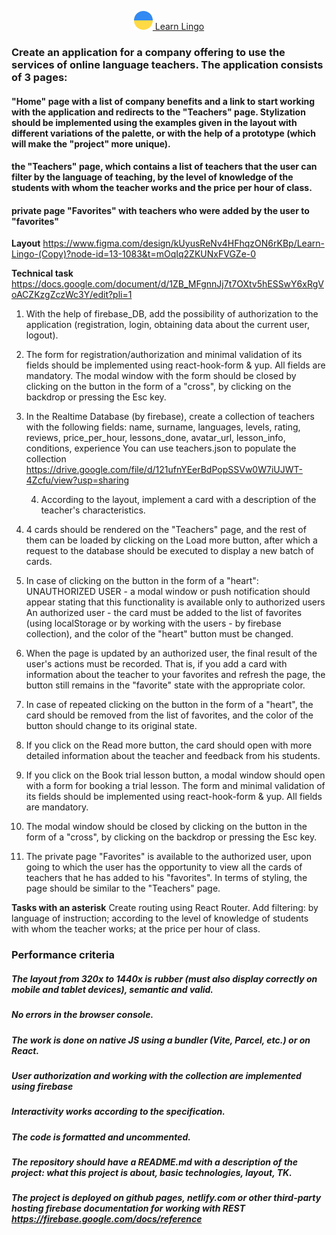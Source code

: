 <p align="center">
  <a href="https://learnlingo-nine.vercel.app/" target="_blank">
    <img src="./src/assets/img/logo.svg" alt="learnlingo" width="30">
Learn Lingo
  </a>
</p>

### Create an application for a company offering to use the services of online language teachers. The application consists of 3 pages:

#### "Home" page with a list of company benefits and a link to start working with the application and redirects to the "Teachers" page. Stylization should be implemented using the examples given in the layout with different variations of the palette, or with the help of a prototype (which will make the "project" more unique).

#### the "Teachers" page, which contains a list of teachers that the user can filter by the language of teaching, by the level of knowledge of the students with whom the teacher works and the price per hour of class.

#### private page "Favorites" with teachers who were added by the user to "favorites"

**Layout**
https://www.figma.com/design/kUyusReNv4HFhqzON6rKBp/Learn-Lingo-(Copy)?node-id=13-1083&t=mOqIq2ZKUNxFVGZe-0

**Technical task**
https://docs.google.com/document/d/1ZB_MFgnnJj7t7OXtv5hESSwY6xRgVoACZKzgZczWc3Y/edit?pli=1

1.  With the help of firebase_DB, add the possibility of authorization to the
    application (registration, login, obtaining data about the current user,
    logout).
2.  The form for registration/authorization and minimal validation of its fields
    should be implemented using react-hook-form & yup. All fields are mandatory.
    The modal window with the form should be closed by clicking on the button in
    the form of a "cross", by clicking on the backdrop or pressing the Esc key.
3.  In the Realtime Database (by firebase), create a collection of teachers with
    the following fields: name, surname, languages, levels, rating, reviews,
    price_per_hour, lessons_done, avatar_url, lesson_info, conditions,
    experience You can use teachers.json to populate the collection
    https://drive.google.com/file/d/121ufnYEerBdPopSSVw0W7iUJWT-4Zcfu/view?usp=sharing

    4. According to the layout, implement a card with a description of the
       teacher's characteristics.

4.  4 cards should be rendered on the "Teachers" page, and the rest of them can
    be loaded by clicking on the Load more button, after which a request to the
    database should be executed to display a new batch of cards.
5.  In case of clicking on the button in the form of a "heart": UNAUTHORIZED
    USER - a modal window or push notification should appear stating that this
    functionality is available only to authorized users An authorized user - the
    card must be added to the list of favorites (using localStorage or by
    working with the users - by firebase collection), and the color of the
    "heart" button must be changed.
6.  When the page is updated by an authorized user, the final result of the
    user's actions must be recorded. That is, if you add a card with information
    about the teacher to your favorites and refresh the page, the button still
    remains in the "favorite" state with the appropriate color.
7.  In case of repeated clicking on the button in the form of a "heart", the
    card should be removed from the list of favorites, and the color of the
    button should change to its original state.
8.  If you click on the Read more button, the card should open with more
    detailed information about the teacher and feedback from his students.
9.  If you click on the Book trial lesson button, a modal window should open
    with a form for booking a trial lesson. The form and minimal validation of
    its fields should be implemented using react-hook-form & yup. All fields are
    mandatory.
10. The modal window should be closed by clicking on the button in the form of a
    "cross", by clicking on the backdrop or pressing the Esc key.
11. The private page "Favorites" is available to the authorized user, upon going
    to which the user has the opportunity to view all the cards of teachers that
    he has added to his "favorites". In terms of styling, the page should be
    similar to the "Teachers" page.

**Tasks with an asterisk** Create routing using React Router. Add filtering: by
language of instruction; according to the level of knowledge of students with
whom the teacher works; at the price per hour of class.

### Performance criteria

##### The layout from 320x to 1440x is rubber (must also display correctly on mobile and tablet devices), semantic and valid.

##### No errors in the browser console.

##### The work is done on native JS using a bundler (Vite, Parcel, etc.) or on React.

##### User authorization and working with the collection are implemented using firebase

##### Interactivity works according to the specification.

##### The code is formatted and uncommented.

##### The repository should have a README.md with a description of the project: what this project is about, basic technologies, layout, TK.

##### The project is deployed on github pages, netlify.com or other third-party hosting firebase documentation for working with REST https://firebase.google.com/docs/reference
